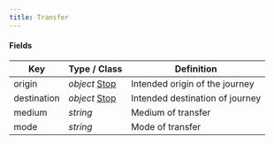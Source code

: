 ```yaml
---
title: Transfer
---
```


#### Fields

| Key | Type / Class | Definition |
| --- | ----------------- | ---------- |
| origin | *object* [Stop](/Resources/Stop)  | Intended origin of the journey |
| destination | *object* [Stop](/Resources/Stop)  | Intended destination of journey |
| medium | *string* | Medium of transfer |
| mode | *string* | Mode of transfer |
